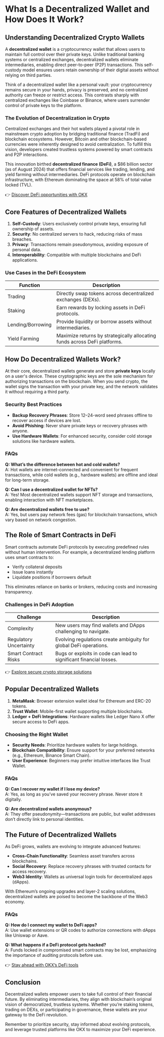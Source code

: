 # What Is a Decentralized Wallet and How Does It Work?

## Understanding Decentralized Crypto Wallets  

A **decentralized wallet** is a cryptocurrency wallet that allows users to maintain full control over their private keys. Unlike traditional banking systems or centralized exchanges, decentralized wallets eliminate intermediaries, enabling direct peer-to-peer (P2P) transactions. This self-custody model ensures users retain ownership of their digital assets without relying on third parties.  

Think of a decentralized wallet like a personal vault: your cryptocurrency remains secure in your hands, privacy is preserved, and no centralized authority can freeze or restrict access. This contrasts sharply with centralized exchanges like Coinbase or Binance, where users surrender control of private keys to the platform.  

### The Evolution of Decentralization in Crypto  

Centralized exchanges and their hot wallets played a pivotal role in mainstream crypto adoption by bridging traditional finance (TradFi) and blockchain ecosystems. However, Bitcoin and other blockchain-based currencies were inherently designed to avoid centralization. To fulfill this vision, developers created trustless systems powered by smart contracts and P2P interactions.  

This innovation birthed **decentralized finance (DeFi)**, a $86 billion sector (as of August 2024) that offers financial services like trading, lending, and yield farming without intermediaries. DeFi protocols operate on blockchain infrastructure, with Ethereum dominating the space at 58% of total value locked (TVL).  

👉 [Discover DeFi opportunities with OKX](https://bit.ly/okx-bonus)  

## Core Features of Decentralized Wallets  

1. **Self-Custody**: Users exclusively control private keys, ensuring full ownership of assets.  
2. **Security**: No centralized servers to hack, reducing risks of mass breaches.  
3. **Privacy**: Transactions remain pseudonymous, avoiding exposure of personal data.  
4. **Interoperability**: Compatible with multiple blockchains and DeFi applications.  

### Use Cases in the DeFi Ecosystem  

| Function          | Description                                                                 |  
|-------------------|-----------------------------------------------------------------------------|  
| Trading           | Directly swap tokens across decentralized exchanges (DEXs).                 |  
| Staking           | Earn rewards by locking assets in DeFi protocols.                           |  
| Lending/Borrowing | Provide liquidity or borrow assets without intermediaries.                  |  
| Yield Farming     | Maximize returns by strategically allocating funds across DeFi platforms.   |  

## How Do Decentralized Wallets Work?  

At their core, decentralized wallets generate and store **private keys** locally on a user's device. These cryptographic keys are the sole mechanism for authorizing transactions on the blockchain. When you send crypto, the wallet signs the transaction with your private key, and the network validates it without requiring a third party.  

### Security Best Practices  

- **Backup Recovery Phrases**: Store 12–24-word seed phrases offline to recover access if devices are lost.  
- **Avoid Phishing**: Never share private keys or recovery phrases with anyone.  
- **Use Hardware Wallets**: For enhanced security, consider cold storage solutions like hardware wallets.  

### FAQs  

**Q: What’s the difference between hot and cold wallets?**  
A: Hot wallets are internet-connected and convenient for frequent transactions, while cold wallets (e.g., hardware wallets) are offline and ideal for long-term storage.  

**Q: Can I use a decentralized wallet for NFTs?**  
A: Yes! Most decentralized wallets support NFT storage and transactions, enabling interaction with NFT marketplaces.  

**Q: Are decentralized wallets free to use?**  
A: Yes, but users pay network fees (gas) for blockchain transactions, which vary based on network congestion.  

## The Role of Smart Contracts in DeFi  

Smart contracts automate DeFi protocols by executing predefined rules without human intervention. For example, a decentralized lending platform uses smart contracts to:  
- Verify collateral deposits  
- Issue loans instantly  
- Liquidate positions if borrowers default  

This eliminates reliance on banks or brokers, reducing costs and increasing transparency.  

### Challenges in DeFi Adoption  

| Challenge               | Description                                                                 |  
|-------------------------|-----------------------------------------------------------------------------|  
| Complexity              | New users may find wallets and DApps challenging to navigate.               |  
| Regulatory Uncertainty  | Evolving regulations create ambiguity for global DeFi operations.           |  
| Smart Contract Risks    | Bugs or exploits in code can lead to significant financial losses.          |  

👉 [Explore secure crypto storage solutions](https://bit.ly/okx-bonus)  

## Popular Decentralized Wallets  

1. **MetaMask**: Browser extension wallet ideal for Ethereum and ERC-20 tokens.  
2. **Trust Wallet**: Mobile-first wallet supporting multiple blockchains.  
3. **Ledger + DeFi Integrations**: Hardware wallets like Ledger Nano X offer secure access to DeFi apps.  

### Choosing the Right Wallet  

- **Security Needs**: Prioritize hardware wallets for large holdings.  
- **Blockchain Compatibility**: Ensure support for your preferred networks (e.g., Ethereum, Binance Smart Chain).  
- **User Experience**: Beginners may prefer intuitive interfaces like Trust Wallet.  

### FAQs  

**Q: Can I recover my wallet if I lose my device?**  
A: Yes, as long as you’ve saved your recovery phrase. Never store it digitally.  

**Q: Are decentralized wallets anonymous?**  
A: They offer pseudonymity—transactions are public, but wallet addresses don’t directly link to personal identities.  

## The Future of Decentralized Wallets  

As DeFi grows, wallets are evolving to integrate advanced features:  
- **Cross-Chain Functionality**: Seamless asset transfers across blockchains.  
- **Social Recovery**: Replace recovery phrases with trusted contacts for access recovery.  
- **Web3 Identity**: Wallets as universal login tools for decentralized apps (dApps).  

With Ethereum’s ongoing upgrades and layer-2 scaling solutions, decentralized wallets are poised to become the backbone of the Web3 economy.  

### FAQs  

**Q: How do I connect my wallet to DeFi apps?**  
A: Use wallet extensions or QR codes to authorize connections with dApps like Uniswap or Aave.  

**Q: What happens if a DeFi protocol gets hacked?**  
A: Funds locked in compromised smart contracts may be lost, emphasizing the importance of auditing protocols before use.  

👉 [Stay ahead with OKX’s DeFi tools](https://bit.ly/okx-bonus)  

## Conclusion  

Decentralized wallets empower users to take full control of their financial future. By eliminating intermediaries, they align with blockchain’s original vision of democratized, trustless systems. Whether you’re staking tokens, trading on DEXs, or participating in governance, these wallets are your gateway to the DeFi revolution.  

Remember to prioritize security, stay informed about evolving protocols, and leverage trusted platforms like OKX to maximize your DeFi experience.